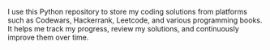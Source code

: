 I use this Python repository to store my coding solutions from platforms such as Codewars, Hackerrank, Leetcode, and various programming books. It helps me track my progress, review my solutions, and continuously improve them over time.